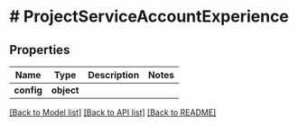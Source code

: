 # # ProjectServiceAccountExperience

## Properties

Name | Type | Description | Notes
------------ | ------------- | ------------- | -------------
**config** | **object** |  |

[[Back to Model list]](../../README.md#models) [[Back to API list]](../../README.md#endpoints) [[Back to README]](../../README.md)
